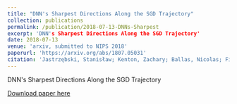```yaml
---
title: "DNN's Sharpest Directions Along the SGD Trajectory"
collection: publications
permalink: /publication/2018-07-13-DNNs-Sharpest
excerpt: 'DNN's Sharpest Directions Along the SGD Trajectory'
date: 2018-07-13
venue: 'arxiv, submitted to NIPS 2018'
paperurl: 'https://arxiv.org/abs/1807.05031'
citation: 'Jastrzębski, Stanisław; Kenton, Zachary; Ballas, Nicolas; Fischer, Asja; Bengio, Yoshua; Storkey, Amos (2017). "DNN's Sharpest Directions Along the SGD Trajectory"'
---
```

DNN's Sharpest Directions Along the SGD Trajectory

[Download paper here](https://arxiv.org/abs/1807.05031)
